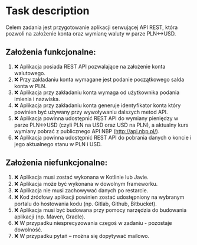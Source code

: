 # Task description

Celem zadania jest przygotowanie aplikacji serwującej API REST, która pozwoli na założenie konta oraz wymianę waluty w parze PLN<->USD.

## Założenia funkcjonalne:

1. ❌ Aplikacja posiada REST API pozwalające na założenie konta walutowego.
2. ❌ Przy zakładaniu konta wymagane jest podanie początkowego salda konta w PLN.
3. ❌ Aplikacja przy zakładaniu konta wymaga od użytkownika podania imienia i nazwiska.
4. ❌ Aplikacja przy zakładaniu konta generuje identyfikator konta który powinien być używany przy wywoływaniu dalszych metod API.
5. ❌ Aplikacja powinna udostępnić REST API do wymiany pieniędzy w parze PLN<->USD (czyli PLN na USD oraz USD na PLN), a aktualny kurs wymiany pobrać z publicznego API NBP (http://api.nbp.pl/).
6. ❌ Aplikacja powinna udostępnić REST API do pobrania danych o koncie i jego aktualnego stanu w PLN i USD.

## Założenia niefunkcjonalne:

1. ❌ Aplikacja musi zostać wykonana w Kotlinie lub Javie.
2. ❌ Aplikacja może być wykonana w dowolnym frameworku.
3. ❌ Aplikacja nie musi zachowywać danych po restarcie.
4. ❌ Kod źródłowy aplikacji powinien zostać udostępniony na wybranym portalu do hostowania kodu (np. Gitlab, Github, Bitbucket).
5. ❌ Aplikacja musi być budowana przy pomocy narzędzia do budowania aplikacji (np. Maven, Gradle).
6. ❌ W przypadku niesprecyzowania czegoś w zadaniu - pozostaje dowolność.
7. ❌ W przypadku pytań – można się dopytywać mailowo.
